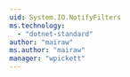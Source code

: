 ```yaml
---
uid: System.IO.NotifyFilters
ms.technology: 
  - "dotnet-standard"
author: "mairaw"
ms.author: "mairaw"
manager: "wpickett"
---
```

